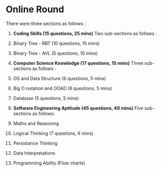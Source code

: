 # Online Round
There were three sections as follows :

1. **Coding Skills (15 questions, 25 mins)**
Two sub-sections as follows :
  1. Binary Tree - RBT (10 questions, 15 mins)
  2. Binary Tree - AVL (5 questions, 10 mins)

2. **Computer Science Knowledge (17 questions, 15 mins)**
Three sub-sections as follows :
  1. OS and Data Structure (6 questions, 5 mins)
  2. Big O notation and OOAD (6 questions, 5 mins)
  3. Database (5 questions, 5 mins)

3. **Software Engineering Aptitude (45 questions, 40 mins)**
Five sub-sections as follows:
  1. Maths and Reasoning
  2. Logical Thinking (7 questions, 6 mins)
  3. Persistance Thinking
  4. Data Interpretations
  5. Programming Ability (Flow charts)
